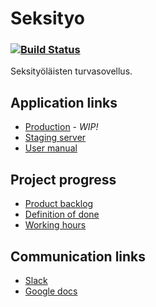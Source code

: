 # Seksityo
### [![Build Status](https://travis-ci.com/Yskinator/seksityo.svg?token=41SHUMweY7uuRhfaw17C&branch=master)](https://travis-ci.com/Yskinator/seksityo)
Seksityöläisten turvasovellus. 

## Application links
* [Production](https://github.com/seksityo/project-info/blob/master) - _WIP!_
* [Staging server](http://artemis-umbrella.herokuapp.com/)
* [User manual](https://drive.google.com/file/d/0Bztkd2OpADZVVHhESUE5N21ZSVU/view?usp=sharing)

## Project progress
* [Product backlog](https://trello.com/b/D8Ie2cXg/seksityo)
* [Definition of done](https://drive.google.com/file/d/0Bztkd2OpADZVbUxoSGhuYkpiTncxUUw5V0dxS3pQWVVOYlRF/view)
* [Working hours](https://docs.google.com/spreadsheets/d/1qSCvHsSDEliY1WQAgo14Q4blZXqp_mHPGisKarl-cIs/edit?usp=sharing)

## Communication links
* [Slack](https://seksity.slack.com/messages/general/)
* [Google docs](https://drive.google.com/drive/folders/0B65IWFF6F5DSenhqLVlPc3hCNXM)
